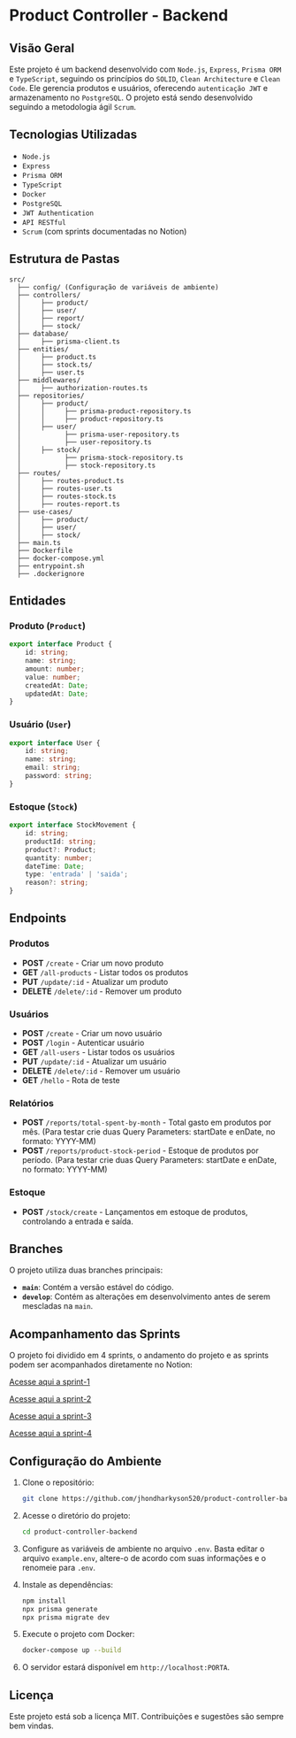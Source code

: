 # Product Controller - Backend

## Visão Geral
Este projeto é um backend desenvolvido com ``Node.js``, ``Express``, ``Prisma ORM`` e ``TypeScript``, seguindo os princípios do ``SOLID``, ``Clean Architecture`` e ``Clean Code``. Ele gerencia produtos e usuários, oferecendo ``autenticação JWT`` e armazenamento no ``PostgreSQL``. O projeto está sendo desenvolvido seguindo a metodologia ágil ``Scrum``.

## Tecnologias Utilizadas
- ``Node.js``
- ``Express``
- ``Prisma ORM``
- ``TypeScript``
- ``Docker``
- ``PostgreSQL``
- ``JWT Authentication``
- ``API RESTful``
- ``Scrum`` (com sprints documentadas no Notion)

## Estrutura de Pastas
```
src/
  ├── config/ (Configuração de variáveis de ambiente)
  ├── controllers/
  │     ├── product/
  │     ├── user/
  │     ├── report/
  │     ├── stock/
  ├── database/
  │     ├── prisma-client.ts
  ├── entities/
  │     ├── product.ts
  │     ├── stock.ts/
  │     ├── user.ts
  ├── middlewares/
  │     ├── authorization-routes.ts
  ├── repositories/
  │     ├── product/
  │     │     ├── prisma-product-repository.ts
  │     │     ├── product-repository.ts
  │     ├── user/
  │           ├── prisma-user-repository.ts
  │           ├── user-repository.ts
  │     ├── stock/
  │           ├── prisma-stock-repository.ts
  │           ├── stock-repository.ts
  ├── routes/
  │     ├── routes-product.ts
  │     ├── routes-user.ts
  │     ├── routes-stock.ts
  │     ├── routes-report.ts
  ├── use-cases/
  │     ├── product/
  │     ├── user/
  │     ├── stock/
  ├── main.ts
  ├── Dockerfile
  ├── docker-compose.yml
  ├── entrypoint.sh
  ├── .dockerignore
```

## Entidades
### Produto (`Product`)
```typescript
export interface Product {
    id: string;
    name: string;
    amount: number;
    value: number;
    createdAt: Date;
    updatedAt: Date;
}
```

### Usuário (`User`)
```typescript
export interface User {
    id: string;
    name: string;
    email: string;
    password: string;
}
```
### Estoque (`Stock`)
```typescript
export interface StockMovement {
    id: string;
    productId: string;
    product?: Product;
    quantity: number;
    dateTime: Date;
    type: 'entrada' | 'saida';
    reason?: string;    
}
```

## Endpoints

### Produtos
- **POST** `/create` - Criar um novo produto
- **GET** `/all-products` - Listar todos os produtos
- **PUT** `/update/:id` - Atualizar um produto
- **DELETE** `/delete/:id` - Remover um produto

### Usuários
- **POST** `/create` - Criar um novo usuário
- **POST** `/login` - Autenticar usuário
- **GET** `/all-users` - Listar todos os usuários
- **PUT** `/update/:id` - Atualizar um usuário
- **DELETE** `/delete/:id` - Remover um usuário
- **GET** `/hello` - Rota de teste

### Relatórios
- **POST** `/reports/total-spent-by-month` - Total gasto em produtos por mês. (Para testar crie duas Query Parameters: startDate e enDate, no formato: YYYY-MM)
- **POST** `/reports/product-stock-period` - Estoque de produtos por período. (Para testar crie duas Query Parameters: startDate e enDate, no formato: YYYY-MM)

### Estoque
- **POST** `/stock/create` - Lançamentos em estoque de produtos, controlando a entrada e saída.

## Branches
O projeto utiliza duas branches principais:
- **`main`**: Contém a versão estável do código.
- **`develop`**: Contém as alterações em desenvolvimento antes de serem mescladas na `main`.

## Acompanhamento das Sprints
O projeto foi dividido em 4 sprints, o andamento do projeto e as sprints podem ser acompanhados diretamente no Notion:

[Acesse aqui a sprint-1](https://distinct-meadowlark-f51.notion.site/2bee374ed27e4ef8a1168ac13a7973e4?v=94381af86b224fbf9679caddeaa1ef32)

[Acesse aqui a sprint-2](https://distinct-meadowlark-f51.notion.site/1b93d1f0f622802eb054c5b57376587f?v=1b93d1f0f62281cebbdc000c73d8c6b9)

[Acesse aqui a sprint-3](https://distinct-meadowlark-f51.notion.site/1b93d1f0f62280cf8729d30183c20ea3?v=1b93d1f0f622819d80d9000c153b33c7)

[Acesse aqui a sprint-4](https://distinct-meadowlark-f51.notion.site/1b93d1f0f622800496f0c56631b44766?v=1b93d1f0f6228181a7f1000ce26cfece)

## Configuração do Ambiente
1. Clone o repositório:
   ```bash
   git clone https://github.com/jhondharkyson520/product-controller-backend.git
   ```
2. Acesse o diretório do projeto:
   ```bash
   cd product-controller-backend
   ```
3. Configure as variáveis de ambiente no arquivo `.env`.
   Basta editar o arquivo `example.env`, altere-o de acordo com suas informações e o renomeie para `.env`.

4. Instale as dependências:
   ```bash
   npm install
   npx prisma generate
   npx prisma migrate dev
   ```

5. Execute o projeto com Docker:
   ```bash
   docker-compose up --build
   ```
6. O servidor estará disponível em `http://localhost:PORTA`.

## Licença
Este projeto está sob a licença MIT. Contribuições e sugestões são sempre bem vindas.
